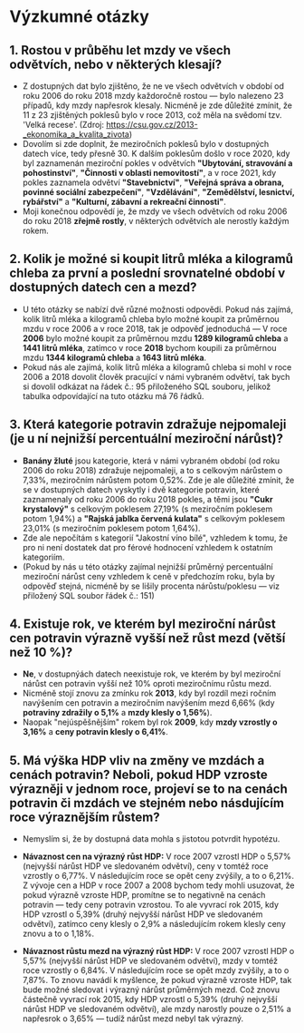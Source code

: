 # Výzkumné otázky

## 1. Rostou v průběhu let mzdy ve všech odvětvích, nebo v některých klesají?

- Z dostupných dat bylo zjištěno, že ne ve všech odvětvích v období od roku 2006 do roku 2018 mzdy každoročně rostou — bylo nalezeno 23 případů, kdy mzdy napřesrok klesaly. Nicméně je zde důležité zmínit, že 11 z 23 zjištěných poklesů bylo v roce 2013, což měla na svědomí tzv. 'Velká recese'. 
(Zdroj: https://csu.gov.cz/2013-_ekonomika_a_kvalita_zivota)
- Dovolím si zde doplnit, že meziročních poklesů bylo v dostupných datech více, tedy přesně 30. K dalším poklesům došlo v roce 2020, kdy byl zaznamenán meziroční pokles v odvětvích **"Ubytování, stravování a pohostinství"**, **"Činnosti v oblasti nemovitostí"**, 
  a v roce 2021, kdy pokles zaznamela odvětví **"Stavebnictví"**, **"Veřejná správa a obrana, povinné sociální zabezpečení"**, **"Vzdělávání"**, **"Zemědělství, lesnictví, rybářství"** a **"Kulturní, zábavní a rekreační činnosti"**.
- Moji konečnou odpovědí je, že mzdy ve všech odvětvích od roku 2006 do roku 2018 **zřejmě rostly**, v některých odvětvích ale nerostly každým rokem.

## 2. Kolik je možné si koupit litrů mléka a kilogramů chleba za první a poslední srovnatelné období v dostupných datech cen a mezd?

- U této otázky se nabízí dvě různé možnosti odpovědi. Pokud nás zajímá, kolik litrů mléka a kilogramů chleba bylo možné koupit za průměrnou mzdu v roce 2006 a v roce 2018, tak je odpověď jednoduchá — V roce **2006** bylo možné koupit za průměrnou mzdu **1289 kilogramů chleba** a **1441 litrů mléka**,
  zatímco v roce **2018** bychom koupili za průměrnou mzdu **1344 kilogramů chleba** a **1643 litrů mléka**.
- Pokud nás ale zajímá, kolik litrů mléka a kilogramů chleba si mohl v roce 2006 a 2018 dovolit člověk pracující v námi vybraném odvětví, tak bych si dovolil odkázat na řádek č.: 95  přiloženého SQL souboru, jelikož tabulka odpovídající na tuto otázku má 76 řádků.

## 3. Která kategorie potravin zdražuje nejpomaleji (je u ní nejnižší percentuální meziroční nárůst)?

- **Banány žluté** jsou kategorie, která v námi vybraném období (od roku 2006 do roku 2018) zdražuje nejpomaleji, a to s celkovým nárůstem o 7,33%, meziročním nárůstem potom 0,52%. Zde je ale důležité zmínit, že se v dostupných datech vyskytly i dvě kategorie potravin, které zaznamenaly od roku
  2006 do roku 2018 pokles, a těmi jsou **"Cukr krystalový"** s celkovým poklesem 27,19% (s meziročním poklesem potom 1,94%)  a **"Rajská jablka červená kulata"** s celkovým poklesem 23,01% (s meziročním poklesem potom 1,64%).
- Zde ale nepočítám s kategorií "Jakostní víno bílé", vzhledem k tomu, že pro ni není dostatek dat pro férové hodnocení vzhledem k ostatním kategoriím.
- (Pokud by nás u této otázky zajímal nejnižší průměrný percentuální meziroční nárůst ceny vzhledem k ceně v předchozím roku, byla by odpověď stejná, nicméně by se lišily procenta nárůstu/poklesu — viz přiložený SQL soubor řádek č.: 151)

## 4. Existuje rok, ve kterém byl meziroční nárůst cen potravin výrazně vyšší než růst mezd (větší než 10 %)?

- **Ne**, v dostupnýách datech neexistuje rok, ve kterém by byl meziroční nárůst cen potravin vyšší než 10% oproti meziročnímu růstu mezd.
- Nicméně stojí znovu za zmínku rok **2013**, kdy byl rozdíl mezi ročním navýšením cen potravin a meziročním navýšením mezd 6,66% (kdy **potraviny zdražily o 5,1%** a **mzdy klesly o 1,56%**). 
- Naopak "nejúspěšnějším" rokem byl rok **2009**, kdy **mzdy vzrostly o 3,16%** a **ceny potravin klesly o 6,41%**.

##  5. Má výška HDP vliv na změny ve mzdách a cenách potravin? Neboli, pokud HDP vzroste výrazněji v jednom roce, projeví se to na cenách potravin či mzdách ve stejném nebo násdujícím roce výraznějším růstem?

- Nemyslím si, že by dostupná data mohla s jistotou potvrdit hypotézu.
- **Návaznost cen na výrazný růst HDP:**
       V roce 2007 vzrostl HDP o 5,57% (nejvyšší nárůst HDP ve sledovaném odvětví), ceny v tomtéž roce vzrostly o 6,77%. V následujícím roce se opět ceny zvýšily, a to o 6,21%.
       Z vývoje cen a HDP v roce 2007 a 2008 bychom tedy mohli usuzovat, že pokud výrazně vzroste HDP, promítne se to negativně na cenách potravin — tedy ceny potravin vzrostou.
       To ale vyvrací rok 2015, kdy HDP vzrostl o 5,39% (druhý nejvyšší nárůst HDP ve sledovaném odvětví), zatímco ceny klesly o 2,9% a následujícím rokem klesly ceny znovu a to o 1,18%.

- **Návaznost růstu mezd na výrazný růst HDP:**
       V roce 2007 vzrostl HDP o 5,57% (nejvyšší nárůst HDP ve sledovaném odvětví), mzdy v tomtéž roce vzrostly o 6,84%. V následujícím roce se opět mzdy zvýšily, a to o 7,87%.
       To znovu navádí k myšlence, že pokud výrazně vzroste HDP, tak bude možné sledovat i výrazný nárůst průměrných mezd.
       Což znovu částečně vyvrací rok 2015, kdy HDP vzrostl o 5,39% (druhý nejvyšší nárůst HDP ve sledovaném odvětví), ale mzdy narostly pouze o 2,51% a napřesrok o 3,65% — tudíž nárůst mezd nebyl tak výrazný.
